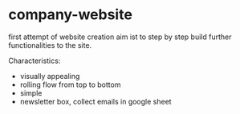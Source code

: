 # company-website
first attempt of website creation
aim ist to step by step build further functionalities to the site. 

Characteristics: 
* visually appealing
* rolling flow from top to bottom
* simple
* newsletter box, collect emails in google sheet



